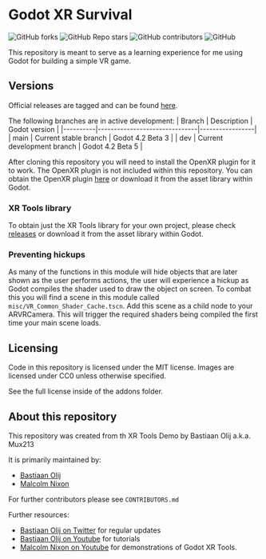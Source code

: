 # Godot XR Survival

![GitHub forks](https://img.shields.io/github/forks/thederpykrafter/godot-xr-survival?style=plastic)
![GitHub Repo stars](https://img.shields.io/github/stars/thederpykrafter/godot-xr-survival?style=plastic)
![GitHub contributors](https://img.shields.io/github/contributors/thederpykrafter/godot-xr-survival?style=plastic)
![GitHub](https://img.shields.io/github/license/thederpykrafter/godot-xr-survival?style=plastic)

This repository is meant to serve as a learning experience for me using Godot for building a simple VR game.
## Versions

Official releases are tagged and can be found [here](https://github.com/thederpykrafter/godot-xr-survival/releases).

The following branches are in active development:
|  Branch  |  Description                  |  Godot version  |
|----------|-------------------------------|-----------------|
|   main   | Current stable branch    |  Godot 4.2 Beta 3     |
|    dev   | Current development branch  |  Godot 4.2 Beta 5     |

After cloning this repository you will need to install the OpenXR plugin for it to work. The OpenXR plugin is not included within this repository.
You can obtain the OpenXR plugin [here](https://github.com/GodotVR/godot_openxr/releases) or download it from the asset library within Godot.

### XR Tools library

To obtain just the XR Tools library for your own project, please check [releases](https://github.com/GodotVR/godot-xr-tools/releases) or download it from the asset library within Godot.

### Preventing hickups

As many of the functions in this module will hide objects that are later shown as the user performs actions, the user will experience a hickup as Godot compiles the shader used to draw the object on screen. 
To combat this you will find a scene in this module called `misc/VR_Common_Shader_Cache.tscn`.
Add this scene as a child node to your ARVRCamera. This will trigger the required shaders being
compiled the first time your main scene loads.

## Licensing

Code in this repository is licensed under the MIT license.
Images are licensed under CC0 unless otherwise specified.

See the full license inside of the addons folder.

## About this repository

This repository was created from th XR Tools Demo by Bastiaan Olij a.k.a. Mux213

It is primarily maintained by:
- [Bastiaan Olij](https://github.com/BastiaanOlij/)
- [Malcolm Nixon](https://github.com/Malcolmnixon/)

For further contributors please see `CONTRIBUTORS.md`

Further resources:
- [Bastiaan Olij on Twitter](https://twitter.com/mux213) for regular updates
- [Bastiaan Olij on Youtube](https://www.youtube.com/BastiaanOlij) for tutorials
- [Malcolm Nixon on Youtube](https://www.youtube.com/user/MalcolmANixon) for demonstrations of Godot XR Tools.
